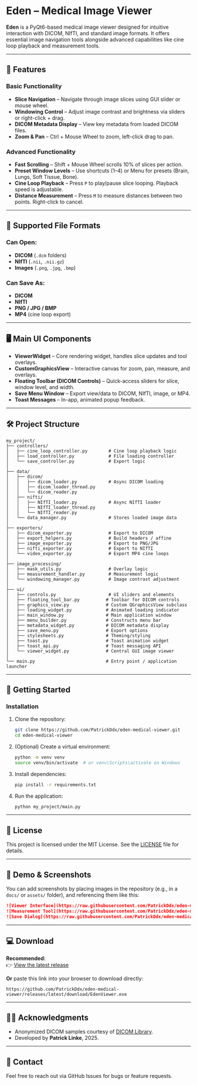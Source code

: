 # Eden – Medical Image Viewer

**Eden** is a PyQt6-based medical image viewer designed for intuitive interaction with DICOM, NIfTI, and standard image formats. It offers essential image navigation tools alongside advanced capabilities like cine loop playback and measurement tools.

---

## 🧩 Features

### Basic Functionality
- **Slice Navigation** – Navigate through image slices using GUI slider or mouse wheel.
- **Windowing Control** – Adjust image contrast and brightness via sliders or right-click + drag.
- **DICOM Metadata Display** – View key metadata from loaded DICOM files.
- **Zoom & Pan** – Ctrl + Mouse Wheel to zoom, left-click drag to pan.

### Advanced Functionality
- **Fast Scrolling** – Shift + Mouse Wheel scrolls 10% of slices per action.
- **Preset Window Levels** – Use shortcuts (1–4) or Menu for presets (Brain, Lungs, Soft Tissue, Bone).
- **Cine Loop Playback** – Press `P` to play/pause slice looping. Playback speed is adjustable.
- **Distance Measurement** – Press `M` to measure distances between two points. Right-click to cancel.

---

## 📂 Supported File Formats

### Can Open:
- **DICOM** (`.dcm` folders)
- **NIfTI** (`.nii`, `.nii.gz`)
- **Images** (`.png`, `.jpg`, `.bmp`)

### Can Save As:
- **DICOM**
- **NIfTI**
- **PNG / JPG / BMP**
- **MP4** (cine loop export)

---

## 🖥️ Main UI Components

- **ViewerWidget** – Core rendering widget, handles slice updates and tool overlays.
- **CustomGraphicsView** – Interactive canvas for zoom, pan, measure, and overlays.
- **Floating Toolbar (DICOM Controls)** – Quick-access sliders for slice, window level, and width.
- **Save Menu Window** – Export view/data to DICOM, NIfTI, image, or MP4.
- **Toast Messages** – In-app, animated popup feedback.

---

## 🛠️ Project Structure

```plaintext
my_project/
├── controllers/
│   ├── cine_loop_controller.py        # Cine loop playback logic
│   ├── load_controller.py             # File loading controller
│   └── save_controller.py             # Export logic
│
├── data/
│   ├── dicom/
│   │   ├── dicom_loader.py            # Async DICOM loading
│   │   ├── dicom_loader_thread.py
│   │   └── dicom_reader.py
│   ├── nifti/
│   │   ├── NIfTI_loader.py            # Async NIfTI loader
│   │   ├── NIfTI_loader_thread.py
│   │   └── NIfTI_reader.py
│   └── data_manager.py                # Stores loaded image data
│
├── exporters/
│   ├── dicom_exporter.py              # Export to DICOM
│   ├── export_helpers.py              # Build headers / affine
│   ├── image_exporter.py              # Export to PNG/JPG
│   ├── nifti_exporter.py              # Export to NIfTI
│   └── video_exporter.py              # Export MP4 cine loops
│
├── image_processing/
│   ├── mask_utils.py                  # Overlay logic
│   ├── measurement_handler.py         # Measurement logic
│   └── windowing_manager.py           # Image contrast adjustment
│
├── ui/
│   ├── controls.py                    # UI sliders and elements
│   ├── floating_tool_bar.py          # Toolbar for DICOM controls
│   ├── graphics_view.py              # Custom QGraphicsView subclass
│   ├── loading_widget.py             # Animated loading indicator
│   ├── main_window.py                # Main application window
│   ├── menu_builder.py               # Constructs menu bar
│   ├── metadata_widget.py            # DICOM metadata display
│   ├── save_menu.py                  # Export options
│   ├── stylesheets.py                # Theming/styling
│   ├── toast.py                      # Toast animation widget
│   ├── toast_api.py                  # Toast messaging API
│   └── viewer_widget.py              # Central GUI image viewer
│
└── main.py                           # Entry point / application launcher
```

---

## 🚀 Getting Started

### Installation

1. Clone the repository:
   ```bash
   git clone https://github.com/PatrickDdx/eden-medical-viewer.git
   cd eden-medical-viewer
   ```

2. (Optional) Create a virtual environment:
   ```bash
   python -m venv venv
   source venv/bin/activate  # or venv\Scripts\activate on Windows
   ```

3. Install dependencies:
   ```bash
   pip install -r requirements.txt
   ```

4. Run the application:
   ```bash
   python my_project/main.py

   ```

---

## 📄 License

This project is licensed under the MIT License. See the [LICENSE](LICENSE) file for details.

---

## 📸 Demo & Screenshots

You can add screenshots by placing images in the repository (e.g., in a `docs/` or `assets/` folder), and referencing them like this:

```markdown
![Viewer Interface](https://raw.githubusercontent.com/PatrickDdx/eden-medical-viewer/main/assets/screenshots/Screenshot_1.png)
![Measurement Tool](https://raw.githubusercontent.com/PatrickDdx/eden-medical-viewer/main/assets/screenshots/Screenshot_3.png)
![Save Dialog](https://raw.githubusercontent.com/PatrickDdx/eden-medical-viewer/main/assets/screenshots/Screenshot_2.png)
```

---
## 💻 Download

**Recommended:**  
👉 [View the latest release](https://github.com/PatrickDdx/eden-medical-viewer/releases/latest)

**Or** paste this link into your browser to download directly:

`https://github.com/PatrickDdx/eden-medical-viewer/releases/latest/download/EdenViewer.exe`

---

## 🙋‍♂️ Acknowledgments

- Anonymized DICOM samples courtesy of [DICOM Library](https://www.dicomlibrary.com/).
- Developed by **Patrick Linke**, 2025.

---

## 💬 Contact

Feel free to reach out via GitHub Issues for bugs or feature requests.
